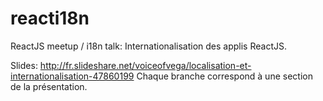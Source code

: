 # reacti18n
ReactJS meetup / i18n talk: Internationalisation des applis ReactJS.

Slides: http://fr.slideshare.net/voiceofvega/localisation-et-internationalisation-47860199
Chaque branche correspond à une section de la présentation.

